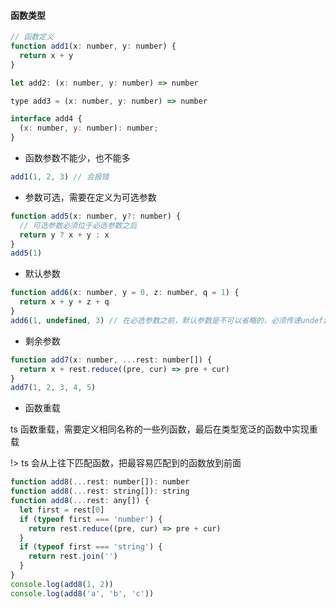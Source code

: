 #### 函数类型

```javascript
// 函数定义
function add1(x: number, y: number) {
  return x + y
}

let add2: (x: number, y: number) => number

type add3 = (x: number, y: number) => number

interface add4 {
  (x: number, y: number): number;
}
```

- 函数参数不能少，也不能多

```javascript
add1(1, 2, 3) // 会报错
```

- 参数可选，需要在定义为可选参数

```javascript
function add5(x: number, y?: number) {
  // 可选参数必须位于必选参数之后
  return y ? x + y : x
}
add5(1)
```

- 默认参数

```javascript
function add6(x: number, y = 0, z: number, q = 1) {
  return x + y + z + q
}
add6(1, undefined, 3) // 在必选参数之前，默认参数是不可以省略的，必须传递undefined
```

- 剩余参数

```javascript
function add7(x: number, ...rest: number[]) {
  return x + rest.reduce((pre, cur) => pre + cur)
}
add7(1, 2, 3, 4, 5)
```

- 函数重载

ts 函数重载，需要定义相同名称的一些列函数，最后在类型宽泛的函数中实现重载

!> ts 会从上往下匹配函数，把最容易匹配到的函数放到前面

```javascript
function add8(...rest: number[]): number
function add8(...rest: string[]): string
function add8(...rest: any[]) {
  let first = rest[0]
  if (typeof first === 'number') {
    return rest.reduce((pre, cur) => pre + cur)
  }
  if (typeof first === 'string') {
    return rest.join('')
  }
}
console.log(add8(1, 2))
console.log(add8('a', 'b', 'c'))
```

